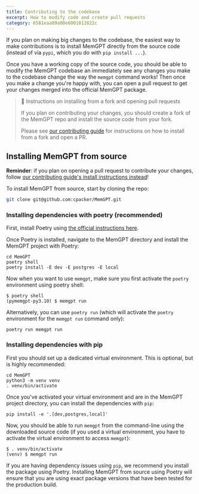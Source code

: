 ```yaml
---
title: Contributing to the codebase
excerpt: How to modify code and create pull requests
category: 6581eaa89a00e6001012822c 
---
```


If you plan on making big changes to the codebase, the easiest way to make contributions is to install MemGPT directly from the source code (instead of via `pypi`, which you do with `pip install ...`).

Once you have a working copy of the source code, you should be able to modify the MemGPT codebase an immediately see any changes you make to the codebase change the way the `memgpt` command works! Then once you make a change you're happy with, you can open a pull request to get your changes merged into the official MemGPT package.

> 📘 Instructions on installing from a fork and opening pull requests
> 
> If you plan on contributing your changes, you should create a fork of the MemGPT repo and install the source code from your fork.
>
> Please see [our contributing guide](https://github.com/cpacker/MemGPT/blob/main/CONTRIBUTING.md) for instructions on how to install from a fork and open a PR. 

## Installing MemGPT from source

**Reminder**: if you plan on opening a pull request to contribute your changes, follow [our contributing guide's install instructions instead](https://github.com/cpacker/MemGPT/blob/main/CONTRIBUTING.md)!

To install MemGPT from source, start by cloning the repo:
```sh
git clone git@github.com:cpacker/MemGPT.git
```

### Installing dependencies with poetry (recommended)

First, install Poetry using [the official instructions here](https://python-poetry.org/docs/#installation).

Once Poetry is installed, navigate to the MemGPT directory and install the MemGPT project with Poetry:
```shell
cd MemGPT
poetry shell
poetry install -E dev -E postgres -E local 
```

Now when you want to use `memgpt`, make sure you first activate the `poetry` environment using poetry shell:
```shell
$ poetry shell
(pymemgpt-py3.10) $ memgpt run
```

Alternatively, you can use `poetry run` (which will activate the `poetry` environment for the `memgpt run` command only):
```shell
poetry run memgpt run
```

### Installing dependencies with pip

First you should set up a dedicated virtual environment. This is optional, but is highly recommended:
```shell
cd MemGPT
python3 -m venv venv
. venv/bin/activate
```

Once you've activated your virtual environment and are in the MemGPT project directory, you can install the dependencies with `pip`:
```shell
pip install -e '.[dev,postgres,local]'
```

Now, you should be able to run `memgpt` from the command-line using the downloaded source code (if you used a virtual environment, you have to activate the virtual environment to access `memgpt`):
```shell
$ . venv/bin/activate
(venv) $ memgpt run
```

If you are having dependency issues using `pip`, we recommend you install the package using Poetry. Installing MemGPT from source using Poetry will ensure that you are using exact package versions that have been tested for the production build.

